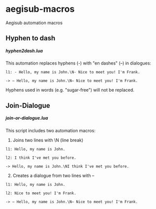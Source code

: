 # aegisub-macros
Aegisub automation macros

## Hyphen to dash
##### hyphen2dash.lua

  This automation replaces hyphens (-) with "en dashes" (–) in dialogues:

    l1: - Hello, my name is John.\N- Nice to meet you! I'm Frank.
    
    -> – Hello, my name is John.\N– Nice to meet you! I'm Frank.

  Hyphens used in words (e.g. "sugar-free") will not be replaced.

## Join-Dialogue
##### join-or-dialogue.lua
  
  This script includes two automation macros:
  
  1. Joins two lines with \\N (line break)
  
    l1: Hello, my name is John.

    l2: I think I've met you before.
    
    -> Hello, my name is John.\NI think I've met you before.
    
  2. Creates a dialogue from two lines with –
  
    l1: Hello, my name is John.

    l2: Nice to meet you! I'm Frank.
    
    -> – Hello, my name is John.\N– Nice to meet you! I'm Frank.
